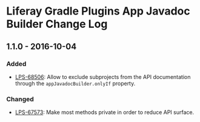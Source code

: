# Liferay Gradle Plugins App Javadoc Builder Change Log

## 1.1.0 - 2016-10-04

### Added
- [LPS-68506]: Allow to exclude subprojects from the API documentation through
the `appJavadocBuilder.onlyIf` property.

### Changed
- [LPS-67573]: Make most methods private in order to reduce API surface.

[LPS-67573]: https://issues.liferay.com/browse/LPS-67573
[LPS-68506]: https://issues.liferay.com/browse/LPS-68506